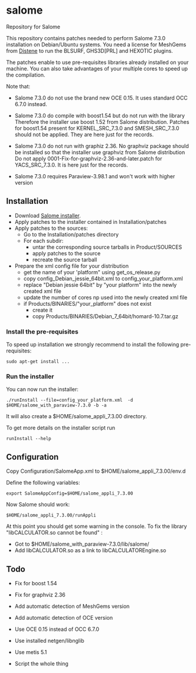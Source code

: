 salome
======

Repository for Salome 

This repository contains patches needed to perform Salome 7.3.0
installation on Debian/Ubuntu systems. You need a license for MeshGems
from [Distene](http://www.meshgems.com/) to run the BLSURF, GHS3D[PRL] and HEXOTIC plugins. 

The patches enable to use pre-requisites libraries already installed on
your machine. You can also take advantages of your multiple cores to speed
up the compilation.

Note that:
* Salome 7.3.0 do not use the brand new OCE 0.15.
It uses standard OCC 6.7.0 instead. 

* Salome 7.3.0 do compile with boost1.54 but do not run with the library
Therefore the installer use boost 1.52 from Salome distribution. Patches
for boost1.54 present for KERNEL_SRC_7.3.0 and SMESH_SRC_7.3.0 should not be applied.
They are here just for the records.

* Salome 7.3.0 do not run with graphiz 2.36. No graphviz package should be
installed so that the installer use graphviz from Salome distribution
Do not apply 0001-Fix-for-graphviz-2.36-and-later.patch for YACS_SRC_7.3.0.
It is here just for the records.

* Salome 7.3.0 requires Paraview-3.98.1 and won't work with higher version

## Installation

* Download [Salome installer](http://www.salome-platform.org/downloads/current-version/DownloadDistr?platform=Ubuntu_13.04&version=7.3.0_64bit).
* Apply patches to the installer contained in Installation/patches
* Apply patches to the sources:
   * Go to the Installation/patches directory
   * For each subdir: 
       * untar the corresponding source tarballs in Product/SOURCES
       * apply patches to the source
       * recreate the source tarball
* Prepare the xml config file for your distribution
   * get the name of your 'platform" using get_os_release.py
   * copy config_Debian_jessie_64bit.xml to config_your_platform.xml
   * replace "Debian jessie 64bit" by "your platform" into the newly created xml file
   * update the number of cores np used into the newly created xml file
   * if Products/BINARIES/"your_platform" does not exist 
       * create it
       * copy Products/BINARIES/Debian_7_64bit/homard-10.7.tar.gz

### Install the pre-requisites

To speed up installation we strongly recommend to install the following pre-requisites:
```
sudo apt-get install ...
```

### Run the installer

You can now run the installer:
```
./runInstall --file=config_your_platform.xml  -d $HOME/salome_with_paraview-7.3.0 -b -a 
```
It will also create a $HOME/salome_appli_7.3.00 directory.

To get more details on the installer script run
```
runInstall --help
```

## Configuration

Copy Configuration/SalomeApp.xml to $HOME/salome_appli_7.3.00/env.d

Define the following variables: 
```
export SalomeAppConfig=$HOME/salome_appli_7.3.00
```

Now Salome should work:
```
$HOME/salome_appli_7.3.00/runAppli
```

At this point you should get some warning in the console.
To fix the library "libCALCULATOR.so cannot be found" :
   * Got to $HOME/salome_with_paraview-7.3.0/lib/salome/
   * Add libCALCULATOR.so as a link to libCALCULATOREngine.so

## Todo

* Fix for boost 1.54
* Fix for graphviz 2.36

* Add automatic detection of MeshGems version
* Add automatic detection of OCE version
   
* Use OCE 0.15 instead of OCC 6.7.0
* Use installed netgen/libnglib
* Use metis 5.1   

* Script the whole thing 

  
